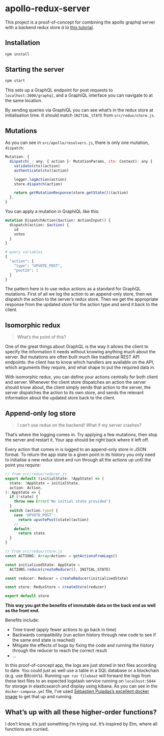 # apollo-redux-server

This project is a proof-of-concept for combining the apollo graphql server with a backend redux store _à la_ [this tutorial](http://teropa.info/blog/2015/09/10/full-stack-redux-tutorial.html).

## Installation

```bash
npm install
```

## Starting the server

```bash
npm start
```

This sets up a GraphQL endpoint for post requests to `localhost:3000/graphql`, and a GraphiQL interface you can navigate to at the same location.

By sending queries via GraphiQL you can see what’s in the redux store at initialisation time. It should match `INITIAL_STATE` from `src/redux/store.js`.

## Mutations

As you can see in `src/apollo/resolvers.js`, there is only one mutation, `dispatch`:

```js
Mutation: {
  dispatch(_: any, { action }: MutationParams, ctx: Context): any {
    validate(ctx)(action)
    authenticate(ctx)(action)

    logger.logAction(action)
    store.dispatch(action)

    return getMutationResponse(store.getState())(action)
  },
}
```

You can apply a mutation in GraphiQL like this:

```graphql
mutation DispatchAction($action: ActionInput!) {
  dispatch(action: $action) {
    id
    votes
  }
}

# query variables
{
  "action": {
    "type": "UPVOTE_POST",
    "postId": 1
  }
}
```

The pattern here is to use redux actions as a standard for GraphQL mutations. First of all we log the action to an append-only store, then we dispatch the action to the server’s redux store. Then we get the appropriate response from the updated store for the action type and send it back to the client.

## Isomorphic redux

> What’s the point of this?

One of the great things about GraphQL is the way it allows the client to specify the information it needs without knowing anything much about the server. But mutations are often built much like traditional REST API endpoints: the client has to know which handlers are available on the API, which arguments they require, and what shape to put the required data in.

With isomorphic redux, you can define your actions centrally for both client and server. Whenever the client store dispatches an action the server should know about, the client simply sends that action to the server, the server dispatches the action to its own store, and sends the relevant information about the updated store back to the client.

## Append-only log store

> I can’t use redux on the backend! What if my server crashes?

That’s where the logging comes in. Try applying a few mutations, then stop the server and restart it. Your app should be right back where it left off.

Every action that comes in is logged to an append-only store in JSON format. To return the app state to a given point in its history you only need to initialise a new redux store and run through all the actions up until the point you require:

```js
// from src/redux/reducer.js
export default (initialState: ?AppState) => (
  state: ?AppState = initialState,
  action: Action,
): AppState => {
  if (!state) {
    throw new Error('No initial state provided')
  }
  switch (action.type) {
    case 'UPVOTE_POST':
      return upvotePost(state)(action)
    // ...
    default:
      return state
  }
}

// from src/redux/store.js
const ACTIONS: Array<Action> = getActionsFromLogs()

const initialisedState: AppState =
  ACTIONS.reduce(createReducer(), INITIAL_STATE)

const reducer: Reducer = createReducer(initialisedState)

const store: ReduxStore = createStore(reducer)

export default store
```

**This way you get the benefits of immutable data on the back end as well as the front end.**

Benefits include:
- Time travel (apply fewer actions to go back in time)
- Backwards compatibility (run action history through new code to see if the same end state is reached)
- Mitigate the effects of bugs by fixing the code and running the history through the reducer to reach the correct result
- ...

In this proof-of-concept app, the logs are just stored in text files according to date. You could just as well use a table in a SQL database or a blockchain (e.g. use Bitcoin’s). Running `npm run filebeat` will forward the logs from these text files to an expected logstash service running on `localhost:5044` for storage in elasticsearch and display using kibana. As you can see in the `docker-compose.yml` file, I’ve used [Sébastien Pujadas’s excellent docker image](https://elk-docker.readthedocs.io/) to get that up and running.

## What’s up with all these higher-order functions?

I don’t know, it’s just something I’m trying out. It’s inspired by Elm, where all functions are curried.
